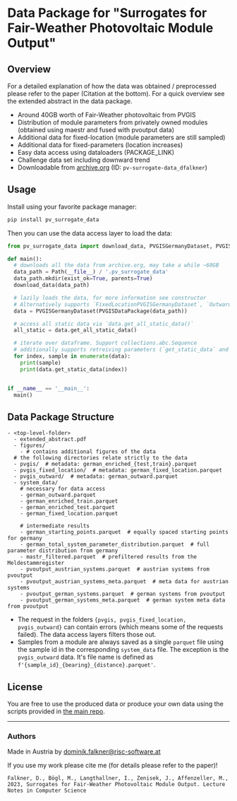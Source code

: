 # Data Package for "Surrogates for Fair-Weather Photovoltaic Module Output"

## Overview

For a detailed explanation of how the data was obtained / preprocessed please refer to the paper (Citation at the bottom). For a quick overview see the extended abstract in the data package.

- Around 40GB worth of Fair-Weather photovoltaic from PVGIS
- Distribution of module parameters from privately owned modules (obtained using maestr and fused with pvoutput data)
- Additional data for fixed-location (module parameters are still sampled)
- Additional data for fixed-parameters (location increases)
- Easy data access using dataloaders (PACKAGE_LINK)
- Challenge data set including downward trend
- Downloadable from [archive.org](https://archive.org/details/pv-surrogate-data_dfalkner) (ID: `pv-surrogate-data_dfalkner`)

## Usage

Install using your favorite package manager:

```bash
pip install pv_surrogate_data
```

Then you can use the data access layer to load the data:

```python
from pv_surrogate_data import download_data, PVGISGermanyDataset, PVGISDataPackage

def main():
  # downloads all the data from archive.org, may take a while ~60GB
  data_path = Path(__file__) / '.pv_surrogate_data'
  data_path.mkdir(exist_ok=True, parents=True)
  download_data(data_path)

  # lazily loads the data, for more information see constructor
  # Alternatively supports `FixedLocationPVGISGermanyDataset`, `OutwardPointsPVGISGermanyDataset` and `ChallengePVGISGermanyDataset`
  data = PVGISGermanyDataset(PVGISDataPackage(data_path))

  # access all static data via `data.get_all_static_data()`
  all_static = data.get_all_static_data()

  # iterate over dataframe. Support collections.abc.Sequence 
  # additionally supports retreiving parameters (`get_static_data` and `get_all_static_data`)
  for index, sample in enumerate(data):
    print(sample)
    print(data.get_static_data(index))


if __name__ == '__main__':
  main()
```

## Data Package Structure

```
- <top-level-folder>
  - extended_abstract.pdf
  - figures/
    - # contains additional figures of the data 
  # the following directories relate strictly to the data
  - pvgis/  # metadata: german_enriched_{test,train}.parquet
  - pvgis_fixed_location/  # metadata: german_fixed_location.parquet
  - pvgis_outward/  # metadata: german_outward.parquet
  - system_data/
    # necessary for data access
    - german_outward.parquet
    - german_enriched_train.parquet
    - german_enriched_test.parquet
    - german_fixed_location.parquet

    # intermediate results
    - german_starting_points.parquet  # equally spaced starting points for germany
    - german_total_system_parameter_distribution.parquet  # full parameter distribution from germany
    - mastr_filtered.parquet  # prefiltered results from the Meldestammregister
    - pvoutput_austrian_systems.parquet  # austrian systems from pvoutput
    - pvoutput_austrian_systems_meta.parquet  # meta data for austrian systems
    - pvoutput_german_systems.parquet  # german systems from pvoutput
    - pvoutput_german_systems_meta.parquet  # german system meta data from pvoutput
```

- The request in the folders `{pvgis, pvgis_fixed_location, pvgis_outward}` can contain errors (which means some of the requests failed). The data access layers filters those out.
- Samples from a module are always saved as a single `parquet` file using the sample id in the corresponding `system_data` file. The exception is the `pvgis_outward` data. It's file name is defined as `f'{sample_id}_{bearing}_{distance}.parquet'`.


## License

You are free to use the produced data or produce your own data using the scripts provided in [the main repo](https://github.com/prescriptiveanalytics/paper_pv_surrogate_eurocast).

---

### Authors

Made in Austria by dominik.falkner@risc-software.at

If you use my work please cite me (for details please refer to the paper)!

```
Falkner, D., Bögl, M., Langthallner, I., Zenisek, J., Affenzeller, M., 2023, Surrogates for Fair-Weather Photovoltaic Module Output. Lecture Notes in Computer Science
```

